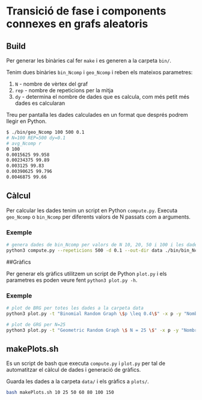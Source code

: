 # Transició de fase i components connexes en grafs aleatoris

## Build
Per generar les binàries cal fer `make` i es generen a la carpeta `bin/`.

Tenim dues binàries `bin_Ncomp` i `geo_Ncomp` i reben els mateixos parametres:

1. `N` - nombre de vèrtex del graf
2. `rep` - nombre de repeticions per la mitja
3. `dy` - determina el nombre de dades que es calcula, com més petit més dades es calcularan

Treu per pantalla les dades calculades en un format que després podrem llegir en Python.

~~~~bash
$ ./bin/geo_Ncomp 100 500 0.1
# N=100 REP=500 dy=0.1
# avg_Ncomp r
0 100
0.0015625 99.958
0.00234375 99.89
0.003125 99.83
0.00390625 99.796
0.0046875 99.66
~~~~



## Càlcul

Per calcular les dades tenim un script en Python `compute.py`. Executa `geo_Ncomp` o `bin_Ncomp` per diferents valors de N passats com a arguments. 

### Exemple

~~~~bash
# genera dades de bin_Ncomp per valors de N 10, 20, 50 i 100 i les dades es guarden al directori data
python3 compute.py --repeticions 500 -d 0.1 --out-dir data ./bin/bin_Ncomp 10 20 50 100
~~~~



##Gràfics

Per generar els gràfics utilitzem un script de Python `plot.py` i els parametres es poden veure fent `python3 plot.py -h`.

### Exemple

~~~~bash
# plot de BRG per totes les dades a la carpeta data 
python3 plot.py -t "Binomial Random Graph \$p \leq 0.4\$" -x p -y "Nombre components connexos" --xmax 0.4 --show-legend -o plots/bin_mult_0.4.pdf data/bin*.dat

# plot de GRG per N=25
python3 plot.py -t "Geometric Random Graph \$ N = 25 \$" -x p -y "Nombre components connexos" -o plots/geo_Ncomp_0025.pdf data/binNcomp_0025.dat
~~~~



## makePlots.sh

Es un script de bash que executa `compute.py` i `plot.py` per tal de automatitzar el càlcul de dades i generació de gràfics.

Guarda les dades a la carpeta `data/` i els gràfics a `plots/`.

~~~bash
bash makePlots.sh 10 25 50 60 80 100 150
~~~
